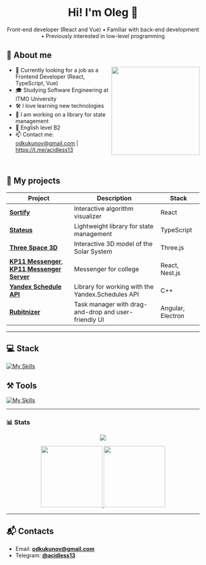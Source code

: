 <h1 align="center">Hi! I'm Oleg 👋</h1>

<p align="center">
  Front-end developer (React and Vue) • Familiar with back-end development • Previously interested in low-level programming
</p>

## 🧠 About me

<img align="right" src="https://user-images.githubusercontent.com/74038190/212748830-4c709398-a386-4761-84d7-9e10b98fbe6e.gif" width="230">

- 💼 Currently looking for a job as a Frontend Developer (React, TypeScript, Vue)
- 🎓 Studying Software Engineering at ITMO University
- 🛠 I love learning new technologies
- 🌱 I am working on a library for state management
- 💂 English level B2
- 📫 Сontact me: odkukunov@gmail.com | https://t.me/acidless13
<br>

## 🚀 My projects

| Project | Description | Stack |
|--------|----------|------|
| [**Sortify**](https://github.com/acidless/sortify) | Interactive algorithm visualizer | React |
| [**Stateus**](https://github.com/acidless/stateus) | Lightweight library for state management | TypeScript |
| [**Three Space 3D**](https://github.com/acidless/three-space) | Interactive 3D model of the Solar System | Three.js |
| [**KP11 Messenger**](https://github.com/acidless/kp11-messenger), [**KP11 Messenger Server**](https://github.com/acidless/kp11-messenger-server) | Messenger for college | React, Nest.js |
| [**Yandex Schedule API**](https://github.com/acidless/YandexScheduleAPI) | Library for working with the Yandex.Schedules API | C++ |
| [**Rubitnizer**](https://github.com/acidless/rubitnizer) | Task manager with drag-and-drop and user-friendly UI | Angular, Electron |


---

## 💻 Stack
[![My Skills](https://skillicons.dev/icons?i=js,html,css,react,vue,nodejs,nestjs,git,docker,cpp,php,python,redis,postgresql,mongodb)](https://skillicons.dev)

## ⚒️ Tools
[![My Skills](https://skillicons.dev/icons?i=github,windows,linux,ubuntu,discord,webstorm,phpstorm,clion,pycharm,vim,stackoverflow,postman,obsidian,remix,figma)](https://skillicons.dev)

---

### 📊 Stats
<p align="center">
  <a href="https://github.com/acidless/leetcode">
    <img src="https://img.shields.io/badge/📘_My%20LeetCode%20Solutions-FFA116?style=for-the-badge&logo=leetcode&logoColor=white" />
  </a>
</p>
<p align="center">
  <a href="https://github.com/acidless/leetcode">
    <img src="https://leetcard.jacoblin.cool/acidless" height="160" />
  </a>
  <img src="https://github-readme-stats.vercel.app/api/top-langs/?username=acidless&layout=compact&theme=github_dark" height="160" />
</p>

---

## 📬 Contacts

- Email: **[odkukunov@gmail.com](mailto:odkukunov@gmail.com)**
- Telegram: **[@acidless13](https://t.me/acidless13)**
